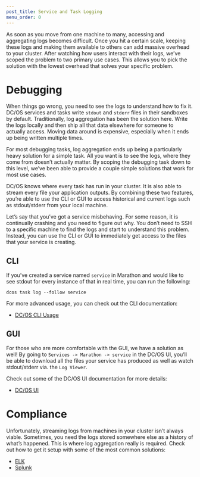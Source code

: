 ```yaml
---
post_title: Service and Task Logging
menu_order: 0
---
```


As soon as you move from one machine to many, accessing and aggregating logs becomes difficult. Once you hit a certain scale, keeping these logs and making them available to others can add massive overhead to your cluster. After watching how users interact with their logs, we’ve scoped the problem to two primary use cases. This allows you to pick the solution with the lowest overhead that solves your specific problem.

# Debugging

When things go wrong, you need to see the logs to understand how to fix it. DC/OS services and tasks write `stdout` and `stderr` files in their sandboxes by default. Traditionally, log aggregation has been the solution here. Write the logs locally and then ship all that data elsewhere for someone to actually access. Moving data around is expensive, especially when it ends up being written multiple times.

For most debugging tasks, log aggregation ends up being a particularly heavy solution for a simple task. All you want is to see the logs, where they come from doesn’t actually matter. By scoping the debugging task down to this level, we’ve been able to provide a couple simple solutions that work for most use cases.

DC/OS knows where every task has run in your cluster. It is also able to stream every file your application outputs. By combining these two features, you’re able to use the CLI or GUI to access historical and current logs such as stdout/stderr from your local machine.

Let’s say that you’ve got a service misbehaving. For some reason, it is continually crashing and you need to figure out why. You don’t need to SSH to a specific machine to find the logs and start to understand this problem. Instead, you can use the CLI or GUI to immediately get access to the files that your service is creating.

## CLI

If you’ve created a service named `service` in Marathon and would like to see stdout for every instance of that in real time, you can run the following:

```
dcos task log --follow service
```

For more advanced usage, you can check out the CLI documentation:

- [DC/OS CLI Usage][1]

## GUI

For those who are more comfortable with the GUI, we have a solution as well! By going to `Services -> Marathon -> service` in the DC/OS UI, you’ll be able to download all the files your service has produced as well as watch stdout/stderr via. the `Log Viewer`.

Check out some of the DC/OS UI documentation for more details:

- [DC/OS UI](/docs/1.7/usage/webinterface/)

# Compliance

Unfortunately, streaming logs from machines in your cluster isn’t always viable. Sometimes, you need the logs stored somewhere else as a history of what’s happened. This is where log aggregation really is required. Check out how to get it setup with some of the most common solutions:

- [ELK][2]
- [Splunk][3]

[1]: /docs/1.7/usage/cli/
[2]: ../elk/
[3]: ../splunk/
